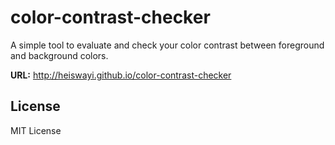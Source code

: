 # color-contrast-checker

A simple tool to evaluate and check your color contrast between foreground and background colors.

**URL:** http://heiswayi.github.io/color-contrast-checker

## License

MIT License
